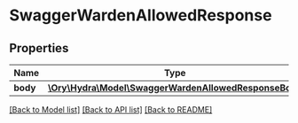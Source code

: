 # SwaggerWardenAllowedResponse

## Properties
Name | Type | Description | Notes
------------ | ------------- | ------------- | -------------
**body** | [**\Ory\Hydra\Model\SwaggerWardenAllowedResponseBody**](SwaggerWardenAllowedResponseBody.md) |  | [optional] 

[[Back to Model list]](../README.md#documentation-for-models) [[Back to API list]](../README.md#documentation-for-api-endpoints) [[Back to README]](../README.md)


